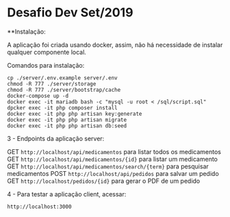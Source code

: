 # Desafio Dev Set/2019

**Instalação:

A aplicação foi criada usando docker, assim, não há necessidade de instalar qualquer componente local.

Comandos para instalação:

```
cp ./server/.env.example server/.env
chmod -R 777 ./server/storage
chmod -R 777 ./server/bootstrap/cache
docker-compose up -d
docker exec -it mariadb bash -c "mysql -u root < /sql/script.sql"
dpcker exec -it php composer install
docker exec -it php php artisan key:generate
docker exec -it php php artisan migrate
docker exec -it php php artisan db:seed

```

3 - Endpoints da aplicação server:

GET `http://localhost/api/medicamentos` para listar todos os medicamentos
GET `http://localhost/api/medicamentos/{id}` para listar um medicamento
GET `http://localhost/api/medicamentos/search/{term}` para pesquisar medicamentos
POST `http://localhost/api/pedidos` para salvar um pedido
GET `http://localhost/pedidos/{id}` para gerar o PDF de um pedido


4 - Para testar a aplicação client, acessar:

`http://localhost:3000`

